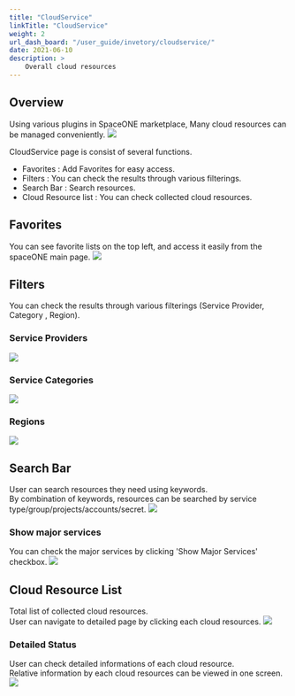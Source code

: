```yaml
---
title: "CloudService"
linkTitle: "CloudService"
weight: 2
url_dash_board: "/user_guide/invetory/cloudservice/" 
date: 2021-06-10
description: >
    Overall cloud resources
---
```


## Overview  
Using various plugins in SpaceONE marketplace, Many cloud resources can be managed conveniently.
![](/docs/guides_v1/inventory/cloudservice_img/cloudservice_image_01.png)

CloudService page is consist of several functions.
* Favorites : Add Favorites for easy access.
* Filters : You can check the results through various filterings.
* Search Bar : Search resources.
* Cloud Resource list : You can check collected cloud resources.

## Favorites
You can see favorite lists on the top left, and access it easily from the spaceONE main page.
![](/docs/guides_v1/inventory/cloudservice_img/cloudservice_image_02.png)

## Filters
You can check the results through various filterings (Service Provider, Category , Region).

### Service Providers
![](/docs/guides_v1/inventory/cloudservice_img/cloudservice_image_03.png)

### Service Categories
![](/docs/guides_v1/inventory/cloudservice_img/cloudservice_image_04.png)

### Regions
![](/docs/guides_v1/inventory/cloudservice_img/cloudservice_image_05.png)

## Search Bar
User can search resources they need using keywords.<br>
By combination of keywords, resources can be searched by service type/group/projects/accounts/secret. 
![](/docs/guides_v1/inventory/cloudservice_img/cloudservice_image_06.png)

### Show major services
You can check the major services by clicking 'Show Major Services' checkbox.
![](/docs/guides_v1/inventory/cloudservice_img/cloudservice_image_07.png)

## Cloud Resource List
Total list of collected cloud resources.<br>
User can navigate to detailed page by clicking each cloud resources.
![](/docs/guides_v1/inventory/cloudservice_img/cloudservice_image_08.png)

### Detailed Status
User can check detailed informations of each cloud resource.<br>
Relative information by each cloud resources can be viewed in one screen.
![](/docs/guides_v1/inventory/cloudservice_img/cloudservice_image_09.png)
